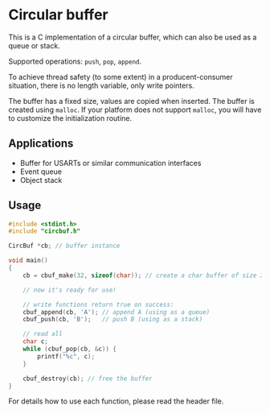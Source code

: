 Circular buffer
===============

This is a C implementation of a circular buffer, which can also be used
as a queue or stack.

Supported operations: `push`, `pop`, `append`.

To achieve thread safety (to some extent) in a producent-consumer situation,
there is no length variable, only write pointers.

The buffer has a fixed size, values are copied when inserted. The buffer is created using `malloc`.
If your platform does not support `malloc`, you will have to customize the initialization routine.

Applications
------------

- Buffer for USARTs or similar communication interfaces
- Event queue
- Object stack

Usage
-----

```c
#include <stdint.h>
#include "circbuf.h"

CircBuf *cb; // buffer instance

void main()
{
	cb = cbuf_make(32, sizeof(char)); // create a char buffer of size 32.

	// now it's ready for use!

    // write functions return true on success:
	cbuf_append(cb, 'A'); // append A (using as a queue)
	cbuf_push(cb, 'B');   // push B (using as a stack)

	// read all
	char c;
	while (cbuf_pop(cb, &c)) {
		printf("%c", c);
	}

	cbuf_destroy(cb); // free the buffer
}
```

For details how to use each function, please read the header file.
